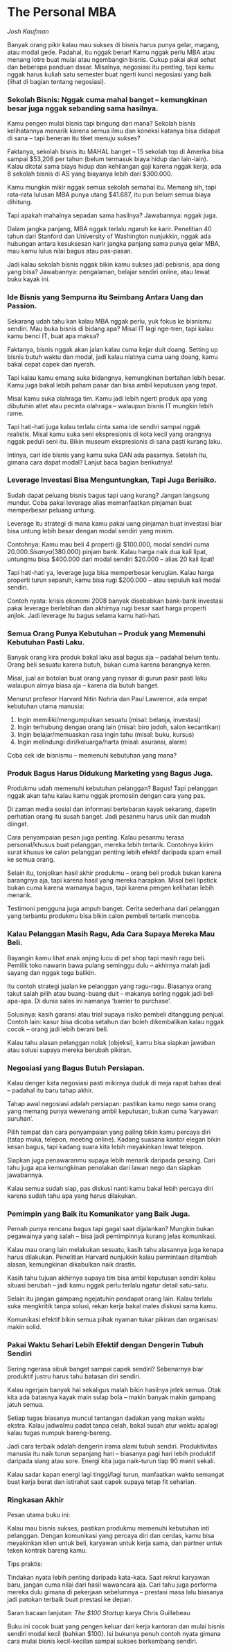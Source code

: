 # The Personal MBA
*Josh Kaufman*

Banyak orang pikir kalau mau sukses di bisnis harus punya gelar, magang, atau modal gede. Padahal, itu nggak benar! Kamu nggak perlu MBA atau menang lotre buat mulai atau ngembangin bisnis. Cukup pakai akal sehat dan beberapa panduan dasar. Misalnya, negosiasi itu penting, tapi kamu nggak harus kuliah satu semester buat ngerti kunci negosiasi yang baik (lihat di bagian tentang negosiasi).

### Sekolah Bisnis: Nggak cuma mahal banget – kemungkinan besar juga nggak sebanding sama hasilnya.

Kamu pengen mulai bisnis tapi bingung dari mana? Sekolah bisnis kelihatannya menarik karena semua ilmu dan koneksi katanya bisa didapat di sana – tapi beneran itu tiket menuju sukses?

Faktanya, sekolah bisnis itu MAHAL banget – 15 sekolah top di Amerika bisa sampai $53,208 per tahun (belum termasuk biaya hidup dan lain-lain). Kalau ditotal sama biaya hidup dan kehilangan gaji karena nggak kerja, ada 8 sekolah bisnis di AS yang biayanya lebih dari $300.000.

Kamu mungkin mikir nggak semua sekolah semahal itu. Memang sih, tapi rata-rata lulusan MBA punya utang $41.687, itu pun belum semua biaya dihitung.

Tapi apakah mahalnya sepadan sama hasilnya? Jawabannya: nggak juga.

Dalam jangka panjang, MBA nggak terlalu ngaruh ke karir. Penelitian 40 tahun dari Stanford dan University of Washington nunjukkin, nggak ada hubungan antara kesuksesan karir jangka panjang sama punya gelar MBA, mau kamu lulus nilai bagus atau pas-pasan.

Jadi kalau sekolah bisnis nggak bikin kamu sukses jadi pebisnis, apa dong yang bisa? Jawabannya: pengalaman, belajar sendiri online, atau lewat buku kayak ini.

### Ide Bisnis yang Sempurna itu Seimbang Antara Uang dan Passion.

Sekarang udah tahu kan kalau MBA nggak perlu, yuk fokus ke bisnismu sendiri. Mau buka bisnis di bidang apa? Misal IT lagi nge-tren, tapi kalau kamu benci IT, buat apa maksa?

Faktanya, bisnis nggak akan jalan kalau cuma kejar duit doang. Setting up bisnis butuh waktu dan modal, jadi kalau niatnya cuma uang doang, kamu bakal cepat capek dan nyerah.

Tapi kalau kamu emang suka bidangnya, kemungkinan bertahan lebih besar. Kamu juga bakal lebih paham pasar dan bisa ambil keputusan yang tepat.

Misal kamu suka olahraga tim. Kamu jadi lebih ngerti produk apa yang dibutuhin atlet atau pecinta olahraga – walaupun bisnis IT mungkin lebih rame.

Tapi hati-hati juga kalau terlalu cinta sama ide sendiri sampai nggak realistis. Misal kamu suka seni ekspresionis di kota kecil yang orangnya nggak peduli seni itu. Bikin museum ekspresionis di sana pasti kurang laku.

Intinya, cari ide bisnis yang kamu suka DAN ada pasarnya. Setelah itu, gimana cara dapat modal? Lanjut baca bagian berikutnya!

### Leverage Investasi Bisa Menguntungkan, Tapi Juga Berisiko.

Sudah dapat peluang bisnis bagus tapi uang kurang? Jangan langsung mundur. Coba pakai leverage alias memanfaatkan pinjaman buat memperbesar peluang untung.

Leverage itu strategi di mana kamu pakai uang pinjaman buat investasi biar bisa untung lebih besar dengan modal sendiri yang minim.

Contohnya: Kamu mau beli 4 properti @ $100.000, modal sendiri cuma $20.000. Sisanya ($380.000) pinjam bank. Kalau harga naik dua kali lipat, untungmu bisa $400.000 dari modal sendiri $20.000 – alias 20 kali lipat!

Tapi hati-hati ya, leverage juga bisa memperbesar kerugian. Kalau harga properti turun separuh, kamu bisa rugi $200.000 – atau sepuluh kali modal sendiri.

Contoh nyata: krisis ekonomi 2008 banyak disebabkan bank-bank investasi pakai leverage berlebihan dan akhirnya rugi besar saat harga properti anjlok. Jadi leverage itu bagus selama kamu hati-hati.

### Semua Orang Punya Kebutuhan – Produk yang Memenuhi Kebutuhan Pasti Laku.

Banyak orang kira produk bakal laku asal bagus aja – padahal belum tentu. Orang beli sesuatu karena butuh, bukan cuma karena barangnya keren.

Misal, jual air botolan buat orang yang nyasar di gurun pasir pasti laku walaupun airnya biasa aja – karena dia butuh banget.

Menurut profesor Harvard Nitin Nohria dan Paul Lawrence, ada empat kebutuhan utama manusia:
1. Ingin memiliki/mengumpulkan sesuatu (misal: belanja, investasi)
2. Ingin terhubung dengan orang lain (misal: biro jodoh, salon kecantikan)
3. Ingin belajar/memuaskan rasa ingin tahu (misal: buku, kursus)
4. Ingin melindungi diri/keluarga/harta (misal: asuransi, alarm)

Coba cek ide bisnismu – memenuhi kebutuhan yang mana?

### Produk Bagus Harus Didukung Marketing yang Bagus Juga.

Produkmu udah memenuhi kebutuhan pelanggan? Bagus! Tapi pelanggan nggak akan tahu kalau kamu nggak promosiin dengan cara yang pas.

Di zaman media sosial dan informasi bertebaran kayak sekarang, dapetin perhatian orang itu susah banget. Jadi pesanmu harus unik dan mudah diingat.

Cara penyampaian pesan juga penting. Kalau pesanmu terasa personal/khusus buat pelanggan, mereka lebih tertarik. Contohnya kirim surat khusus ke calon pelanggan penting lebih efektif daripada spam email ke semua orang.

Selain itu, tonjolkan hasil akhir produkmu – orang beli produk bukan karena barangnya aja, tapi karena hasil yang mereka harapkan. Misal beli lipstick bukan cuma karena warnanya bagus, tapi karena pengen kelihatan lebih menarik.

Testimoni pengguna juga ampuh banget. Cerita sederhana dari pelanggan yang terbantu produkmu bisa bikin calon pembeli tertarik mencoba.

### Kalau Pelanggan Masih Ragu, Ada Cara Supaya Mereka Mau Beli.

Bayangin kamu lihat anak anjing lucu di pet shop tapi masih ragu beli. Pemilik toko nawarin bawa pulang seminggu dulu – akhirnya malah jadi sayang dan nggak tega balikin.

Itu contoh strategi jualan ke pelanggan yang ragu-ragu. Biasanya orang takut salah pilih atau buang-buang duit – makanya sering nggak jadi beli apa-apa. Di dunia sales ini namanya ‘barrier to purchase’.

Solusinya: kasih garansi atau trial supaya risiko pembeli ditanggung penjual. Contoh lain: kasur bisa dicoba setahun dan boleh dikembalikan kalau nggak cocok – orang jadi lebih berani beli.

Kalau tahu alasan pelanggan nolak (objeksi), kamu bisa siapkan jawaban atau solusi supaya mereka berubah pikiran.

### Negosiasi yang Bagus Butuh Persiapan.

Kalau denger kata negosiasi pasti mikirnya duduk di meja rapat bahas deal – padahal itu baru tahap akhir.

Tahap awal negosiasi adalah persiapan: pastikan kamu nego sama orang yang memang punya wewenang ambil keputusan, bukan cuma ‘karyawan suruhan’.

Pilih tempat dan cara penyampaian yang paling bikin kamu percaya diri (tatap muka, telepon, meeting online). Kadang suasana kantor elegan bikin kesan bagus, tapi kadang suara kita lebih meyakinkan lewat telepon.

Siapkan juga penawaranmu supaya lebih menarik daripada pesaing. Cari tahu juga apa kemungkinan penolakan dari lawan nego dan siapkan jawabannya.

Kalau semua sudah siap, pas diskusi nanti kamu bakal lebih percaya diri karena sudah tahu apa yang harus dilakukan.

### Pemimpin yang Baik itu Komunikator yang Baik Juga.

Pernah punya rencana bagus tapi gagal saat dijalankan? Mungkin bukan pegawainya yang salah – bisa jadi pemimpinnya kurang jelas komunikasi.

Kalau mau orang lain melakukan sesuatu, kasih tahu alasannya juga kenapa harus dilakukan. Penelitian Harvard nunjukkin kalau permintaan ditambah alasan, kemungkinan dikabulkan naik drastis.

Kasih tahu tujuan akhirnya supaya tim bisa ambil keputusan sendiri kalau situasi berubah – jadi kamu nggak perlu terlalu ngatur detail satu-satu.

Selain itu jangan gampang ngejatuhin pendapat orang lain. Kalau terlalu suka mengkritik tanpa solusi, rekan kerja bakal males diskusi sama kamu.

Komunikasi efektif bikin semua pihak nyaman tukar pikiran dan organisasi makin solid.

### Pakai Waktu Sehari Lebih Efektif dengan Dengerin Tubuh Sendiri

Sering ngerasa sibuk banget sampai capek sendiri? Sebenarnya biar produktif justru harus tahu batasan diri sendiri.

Kalau ngerjain banyak hal sekaligus malah bikin hasilnya jelek semua. Otak kita ada batasnya kayak main sulap bola – makin banyak makin gampang jatuh semua.

Setiap tugas biasanya muncul tantangan dadakan yang makan waktu ekstra. Kalau jadwalmu padat tanpa celah, bakal susah atur waktu apalagi kalau tugas numpuk bareng-bareng.

Jadi cara terbaik adalah dengerin irama alami tubuh sendiri. Produktivitas manusia itu naik turun sepanjang hari – biasanya pagi hari lebih produktif daripada siang atau sore. Energi kita juga naik-turun tiap 90 menit sekali.

Kalau sadar kapan energi lagi tinggi/lagi turun, manfaatkan waktu semangat buat kerja berat dan istirahat saat capek supaya tetap fit seharian.

### Ringkasan Akhir

Pesan utama buku ini:

Kalau mau bisnis sukses, pastikan produkmu memenuhi kebutuhan inti pelanggan. Dengan komunikasi yang percaya diri dan cerdas, kamu bisa meyakinkan klien untuk beli, karyawan untuk kerja sama, dan partner untuk teken kontrak bareng kamu.

Tips praktis:

Tindakan nyata lebih penting daripada kata-kata.
Saat rekrut karyawan baru, jangan cuma nilai dari hasil wawancara aja. Cari tahu juga performa mereka dulu gimana di pekerjaan sebelumnya – prestasi masa lalu biasanya jadi patokan terbaik buat prestasi ke depan.

Saran bacaan lanjutan: *The $100 Startup* karya Chris Guillebeau

Buku ini cocok buat yang pengen keluar dari kerja kantoran dan mulai bisnis sendiri modal kecil (bahkan $100). Isi bukunya penuh contoh nyata gimana cara mulai bisnis kecil-kecilan sampai sukses berkembang sendiri.